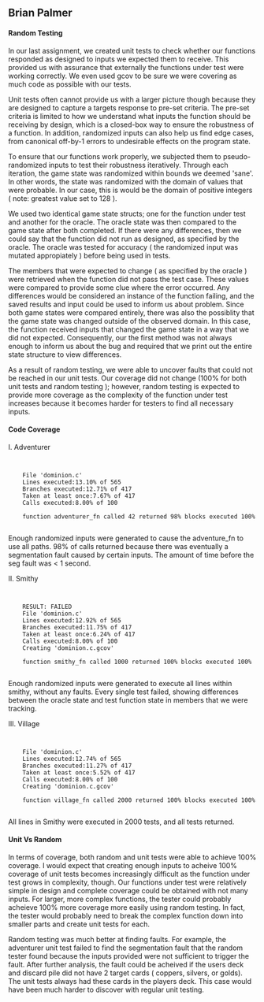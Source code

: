 ## Brian Palmer

#### Random Testing

In our last assignment, we created unit tests to check whether our functions responded as designed to inputs we expected them to receive. This provided us with assurance that externally the functions under test were working correctly. We even used gcov to be sure we were covering as much code as possible with our tests. 

Unit tests often cannot provide us with a larger picture though because they are designed to capture a targets response to pre-set criteria. The pre-set criteria is limited to how we understand what inputs the function should be receiving by design, which is a closed-box way to ensure the robustness of a function. In addition, randomized inputs can also help us find edge cases, from canonical off-by-1 errors to undesirable effects on the program state. 

To ensure that our functions work properly, we subjected them to pseudo-randomized inputs to test their robustness iteratively. Through each iteration, the game state was randomized within bounds we deemed 'sane'. In other words, the state was randomized with the domain of values that were probable. In our case, this is would be the domain of positive integers ( note: greatest value set to 128 ).

We used two identical game state structs; one for the function under test and another for the oracle. The oracle state was then compared to the game state after both completed. If there were any differences, then we could say that the function did not run as designed, as specified by the oracle. The oracle was tested for accuracy ( the randomized input was mutated appropiately ) before being used in tests.

The members that were expected to change ( as specified by the oracle ) were retrieved when the function did not pass the test case. These values were compared to provide some clue where the error occurred. Any differences would be considered an instance of the function failing, and the saved results and input could be used to inform us about problem. Since both game states were compared entirely, there was also the possiblity that the game state was changed outside of the observed domain. In this case, the function received inputs that changed the game state in a way that we did not expected. Consequently, our the first method was not always enough to inform us about the bug and required that we print out the entire state structure to view differences.

As a result of random testing, we were able to uncover faults that could not be reached in our unit tests. Our coverage did not change (100% for both unit tests and random testing ); however, random testing is expected to provide more coverage as the complexity of the function under test increases because it becomes harder for testers to find all necessary inputs. 

#### Code Coverage

I. Adventurer </br>

<pre><code>

	File 'dominion.c'
	Lines executed:13.10% of 565
	Branches executed:12.71% of 417
	Taken at least once:7.67% of 417
	Calls executed:8.00% of 100

	function adventurer_fn called 42 returned 98% blocks executed 100%

</code></pre>

Enough randomized inputs were generated to cause the adventure_fn to use all paths. 98% of calls returned because there was eventually a segmentation fault caused by certain inputs. The amount of time before the seg fault was < 1 second. 

II. Smithy </br>

<pre><code>

	RESULT: FAILED
	File 'dominion.c'
	Lines executed:12.92% of 565
	Branches executed:11.75% of 417
	Taken at least once:6.24% of 417
	Calls executed:8.00% of 100
	Creating 'dominion.c.gcov'

	function smithy_fn called 1000 returned 100% blocks executed 100%

</code></pre>

Enough randomized inputs were generated to execute all lines within smithy, without any faults. Every single test failed, showing differences between the oracle state and test function state in members that we were tracking. 

III. Village </br>

<pre><code>

	File 'dominion.c'
	Lines executed:12.74% of 565
	Branches executed:11.27% of 417
	Taken at least once:5.52% of 417
	Calls executed:8.00% of 100
	Creating 'dominion.c.gcov'

	function village_fn called 2000 returned 100% blocks executed 100%

</code></pre>

All lines in Smithy were executed in 2000 tests, and all tests returned. 

#### Unit Vs Random

In terms of coverage, both random and unit tests were able to achieve 100% coverage. I would expect that creating enough inputs to acheive 100% coverage of unit tests becomes increasingly difficult as the function under test grows in complexity, though. Our functions under test were relatively simple in design and complete coverage could be obtained with not many inputs. For larger, more complex functions, the tester could probably acheieve 100% more coverage more easily using random testing. In fact, the tester would probably need to break the complex function down into smaller parts and create unit tests for each.

Random testing was much better at finding faults. For example, the adventurer unit test failed to find the segmentation fault that the random tester found because the inputs provided were not sufficient to trigger the fault. After further analysis, the fault could be acheived if the users deck and discard pile did not have 2 target cards ( coppers, silvers, or golds). The unit tests always had these cards in the players deck. This case would have been much harder to discover with regular unit testing.
